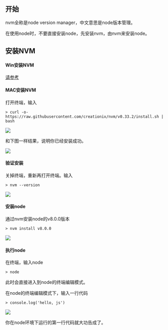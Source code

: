 ## 开始

nvm全称是node version manager，中文意思是node版本管理。

在使用node时，不要直接安装node，先安装nvm，由nvm来安装node。

## 安装NVM

#### Win安装NVM

[请参考](https://segmentfault.com/a/1190000007612011)

#### MAC安装NVM

打开终端，输入
```
> curl -o- https://raw.githubusercontent.com/creationix/nvm/v0.33.2/install.sh | bash
```

![](https://raw.githubusercontent.com/wiki/xugy0926/getting-started-with-javascript/nvm4.png)

和下图一样结果，说明你已经安装成功。

![](https://raw.githubusercontent.com/wiki/xugy0926/getting-started-with-javascript/nvm5.png)

#### 验证安装

关掉终端，重新再打开终端。输入

```
> nvm --version
```

![](https://raw.githubusercontent.com/wiki/xugy0926/getting-started-with-javascript/nvm1.png)

#### 安装node

通过nvm安装node的v8.0.0版本

```
> nvm install v8.0.0
```

![](https://raw.githubusercontent.com/wiki/xugy0926/getting-started-with-javascript/nvm2.png)

#### 执行node

在终端，输入node
```
> node
```

此时会直接进入到node的终端编辑模式。

在node的终端编辑模式下，输入一行代码
```
> console.log('hello, js')
```

![](https://raw.githubusercontent.com/wiki/xugy0926/getting-started-with-javascript/nvm3.png)

你在node环境下运行的第一行代码就大功告成了。



